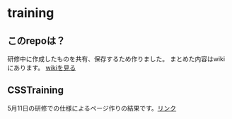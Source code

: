 # training

## このrepoは？
研修中に作成したものを共有、保存するため作りました。
まとめた内容はwikiにあります。
[wikiを見る](https://boxkun001.gitbook.io/wiki/)

## CSSTraining
5月11日の研修での仕様によるページ作りの結果です。[リンク](https://boxkun001.github.io/training/CSSTraining/)
